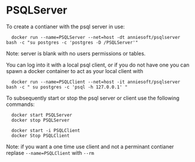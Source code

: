 # PSQLServer

To create a contianer with the psql server in use:

      docker run --name=PSQLServer --net=host -dt anniesoft/psqlserver bash -c "su postgres -c 'postgres -D /PSQLServer'"


Note: server is blank with no users permissions or tables.

You can log into it with a local psql client, or if you do not have one you can spawn a docker container to act as your local client with

      docker run --name=PSQLClient --net=host -it anniesoft/psqlserver bash -c " su postgres -c 'psql -h 127.0.0.1' "
      
To subsequently start or stop the psql server or client use the following commands:

      docker start PSQLServer
      docker stop PSQLServer
      
      docker start -i PSQLClient
      docker Stop PSQLClient
      
Note: if you want a one time use client and not a perminant contianer replase `--name=PSQLClient` with `--rm`
